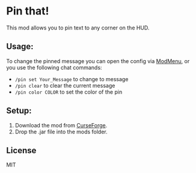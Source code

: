 # Pin that!

This mod allows you to pin text to any corner on the HUD.

## Usage:

To change the pinned message you can open the config via [ModMenu](https://www.curseforge.com/minecraft/mc-mods/modmenu),
or you use the following chat commands:

-   `/pin set Your_Message` to change to message
-   `/pin clear` to clear the current message
-   `/pin color COLOR` to set the color of the pin

## Setup:

1. Download the mod from [CurseForge](https://www.curseforge.com/minecraft/mc-mods/pin-that).
2. Drop the .jar file into the mods folder.

## License

MIT
